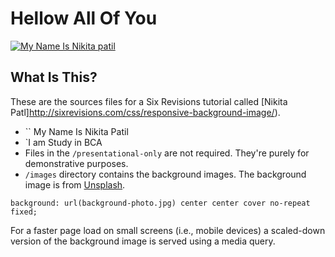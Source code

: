 # Hellow All Of You
[![My Name Is Nikita patil](http://cdn.sixrevisions.com/0431-02_responsive_background_demo_ss.jpg)](http://sixrevisions.com/css/responsive-background-image/)

## What Is This?
These are the sources files for a Six Revisions tutorial called [Nikita Patl]http://sixrevisions.com/css/responsive-background-image/).

* `` My Name Is Nikita Patil
* `I am Study in BCA
* Files in the `/presentational-only` are not required. They're purely for demonstrative purposes.
* `/images` directory contains the background images. The background image is from [Unsplash](http://unsplash.com/).


```
background: url(background-photo.jpg) center center cover no-repeat fixed;
```

For a faster page load on small screens (i.e., mobile devices) a scaled-down version of the background image is served using a media query.


